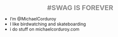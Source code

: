 <h1 align="center" style="font-size: 22px; opacity: 0.5;"> #SWAG IS FOREVER</h1>




- I’m @MichaelCorduroy
- I like birdwatching and skateboarding
- i do stuff on michaelcorduroy.com

